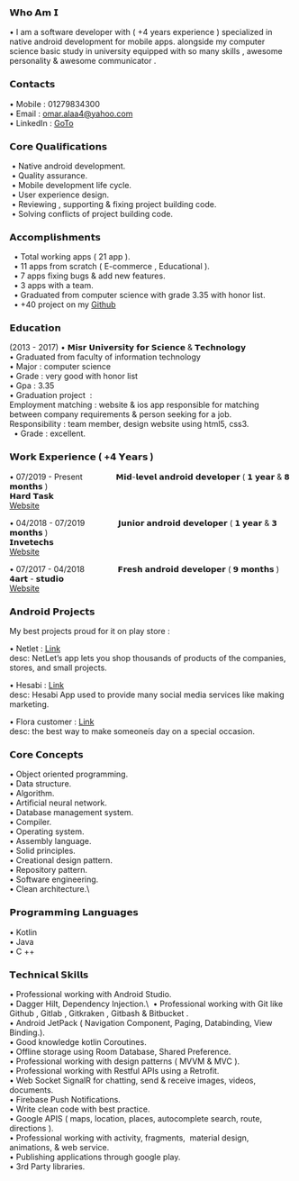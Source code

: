 ### 𝗪𝗵𝗼 𝗔𝗺 𝗜

• I am a software developer with ( +4 years experience ) specialized in native android development for mobile apps.
alongside my computer science basic study in university equipped with so many skills , awesome personality & awesome communicator . 

### 𝗖𝗼𝗻𝘁𝗮𝗰𝘁𝘀

• Mobile : 01279834300\
• Email : omar.alaa4@yahoo.com\
• LinkedIn : [GoTo](https://www.linkedin.com/in/omar-alaa-/)

### 𝗖𝗼𝗿𝗲 𝗤𝘂𝗮𝗹𝗶𝗳𝗶𝗰𝗮𝘁𝗶𝗼𝗻𝘀

 • Native android development.\
 • Quality assurance.\
 • Mobile development life cycle.\
 • User experience design.\
 • Reviewing , supporting & fixing project building code.\
 • Solving conflicts of project building code.


### 𝗔𝗰𝗰𝗼𝗺𝗽𝗹𝗶𝘀𝗵𝗺𝗲𝗻𝘁𝘀

  • Total working apps ( 21 app ).\
  • 11 apps from scratch ( E-commerce , Educational ).\
  • 7 apps fixing bugs & add new features.\
  • 3 apps with a team.\
  • Graduated from computer science with grade 3.35 with honor list.\
  • +40 project on my  [Github](https://github.com/omar20alaa)
  
### 𝗘𝗱𝘂𝗰𝗮𝘁𝗶𝗼𝗻

  (2013 - 2017)  • 𝗠𝗶𝘀𝗿 𝗨𝗻𝗶𝘃𝗲𝗿𝘀𝗶𝘁𝘆 𝗳𝗼𝗿 𝗦𝗰𝗶𝗲𝗻𝗰𝗲 & 𝗧𝗲𝗰𝗵𝗻𝗼𝗹𝗼𝗴𝘆\
 • Graduated from faculty of information technology\
                    • Major : computer science\
                    • Grade : very good with honor list\
                    • Gpa : 3.35\
                    • Graduation project  :\
                    Employment matching : website & ios app responsible for matching  between company requirements & person seeking for a job.\
                    Responsibility : team member, design website using html5, css3.\
                    • Grade : excellent.



### 𝗪𝗼𝗿𝗸 𝗘𝘅𝗽𝗲𝗿𝗶𝗲𝗻𝗰𝗲 ( +𝟰 𝗬𝗲𝗮𝗿𝘀 )

 • 07/2019 - Present     &nbsp; &nbsp; &nbsp; &nbsp; &nbsp; &nbsp; &nbsp; 𝗠𝗶𝗱-𝗹𝗲𝘃𝗲𝗹 𝗮𝗻𝗱𝗿𝗼𝗶𝗱 𝗱𝗲𝘃𝗲𝗹𝗼𝗽𝗲𝗿 ( 𝟭 𝘆𝗲𝗮𝗿 & 𝟴 𝗺𝗼𝗻𝘁𝗵𝘀 )\
                        𝗛𝗮𝗿𝗱 𝗧𝗮𝘀𝗸\
                        [Website](https://hardtask.com/)
          
 • 04/2018 - 07/2019      &nbsp; &nbsp; &nbsp; &nbsp; &nbsp; &nbsp; &nbsp; 𝗝𝘂𝗻𝗶𝗼𝗿 𝗮𝗻𝗱𝗿𝗼𝗶𝗱 𝗱𝗲𝘃𝗲𝗹𝗼𝗽𝗲𝗿 ( 𝟭 𝘆𝗲𝗮𝗿 & 𝟯 𝗺𝗼𝗻𝘁𝗵𝘀 )\
                        𝗜𝗻𝘃𝗲𝘁𝗲𝗰𝗵𝘀\
                        [Website](https://invetechs.com/)         
          
 • 07/2017 - 04/2018      &nbsp; &nbsp; &nbsp; &nbsp; &nbsp; &nbsp; &nbsp; 𝗙𝗿𝗲𝘀𝗵 𝗮𝗻𝗱𝗿𝗼𝗶𝗱 𝗱𝗲𝘃𝗲𝗹𝗼𝗽𝗲𝗿 ( 𝟵 𝗺𝗼𝗻𝘁𝗵𝘀 )\
                        𝟰𝗮𝗿𝘁 - 𝘀𝘁𝘂𝗱𝗶𝗼\
                        [Website](https://4art-studio.com/)       
                      
### 𝗔𝗻𝗱𝗿𝗼𝗶𝗱 𝗣𝗿𝗼𝗷𝗲𝗰𝘁𝘀

My best projects proud for it on play store :

• Netlet : [Link](https://play.google.com/store/apps/details?id=app.netlet)\
           desc: NetLet’s app lets you shop thousands of products of the companies, stores, and small projects.


• Hesabi : [Link](https://play.google.com/store/apps/details?id=app.hesabi)\
           desc: Hesabi App used to provide many social media services like making marketing.


• Flora customer : [Link](https://play.google.com/store/apps/details?id=app.flora&hl=en)\
                   desc: the best way to make someoneís day on a special occasion.
  

### 𝗖𝗼𝗿𝗲 𝗖𝗼𝗻𝗰𝗲𝗽𝘁𝘀

• Object oriented programming.\
• Data structure.\
• Algorithm.\
• Artificial neural network.\
• Database management system.\
• Compiler.\
• Operating system.\
• Assembly language.\
• Solid principles.\
• Creational design pattern.\
• Repository pattern.\
• Software engineering.\
• Clean architecture.\

### 𝗣𝗿𝗼𝗴𝗿𝗮𝗺𝗺𝗶𝗻𝗴 𝗟𝗮𝗻𝗴𝘂𝗮𝗴𝗲𝘀

• Kotlin\
• Java\
• C ++

### 𝗧𝗲𝗰𝗵𝗻𝗶𝗰𝗮𝗹 𝗦𝗸𝗶𝗹𝗹𝘀

• Professional working with Android Studio.\
• Dagger Hilt, Dependency Injection.\ 
• Professional working with Git like Github , Gitlab , Gitkraken , Gitbash & Bitbucket .\
• Android JetPack ( Navigation Component, Paging, Databinding, View Binding.).\
• Good knowledge kotlin Coroutines.\
• Offline storage using Room Database, Shared Preference.\
• Professional working with design patterns ( MVVM & MVC ).\
• Professional working with Restful APIs using a Retrofit.\
• Web Socket SignalR for chatting, send & receive images, videos, documents.\
• Firebase Push Notifications.\
• Write clean code with best practice.\
• Google APIS ( maps, location, places, autocomplete search, route, directions ).\
• Professional working with activity, fragments,  material design, animations, & web service.\
• Publishing applications through google play.\
• 3rd Party libraries.


